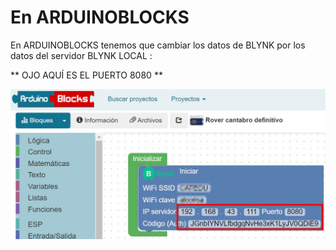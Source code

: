 # En ARDUINOBLOCKS

En ARDUINOBLOCKS tenemos que cambiar los datos de BLYNK por los datos del servidor BLYNK LOCAL :

** OJO AQUÍ ES EL PUERTO 8080 **

![](/assets/avanzado13.jpg)
